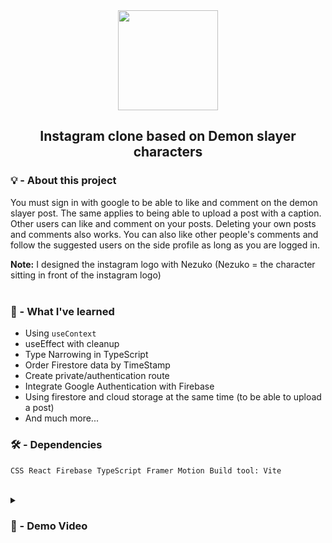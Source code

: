 
<div align="center">
 <img src="https://user-images.githubusercontent.com/71933266/190630869-9dc844dd-a66c-4b9a-bae6-19a89e0c253f.png" width='160px'/>

 <h2> Instagram clone based on Demon slayer characters </h2>  
</div>


### 💡 - About this project
You must sign in with google to be able to like and comment on the demon slayer post. The same applies to being able to upload a post with a caption. Other users can like and comment on your posts. Deleting your own posts and comments also works. You can also like other people's comments and follow the 
suggested users on the side profile as long as you are logged in.

**Note:** I designed the instagram logo with Nezuko (Nezuko = the character sitting in front of the instagram logo) <br><br>


### 🧠 - What I've learned 

- Using `useContext`
- useEffect with cleanup
- Type Narrowing in TypeScript
- Order Firestore data by TimeStamp
- Create private/authentication route
- Integrate Google Authentication with Firebase
- Using firestore and cloud storage at the same time (to be able to upload a post)
- And much more...

### 🛠️ - Dependencies 
`CSS` &nbsp;`React` &nbsp;`Firebase` &nbsp;`TypeScript` &nbsp;`Framer Motion` &nbsp;`Build tool: Vite`

<br>  

<details>
<summary><h3> 🎥 - Demo Video </h3></summary>
<video src="https://user-images.githubusercontent.com/71933266/191236258-14dea048-fe10-4e85-a9ee-73666dce626b.mp4
" controls="controls" >
</video>
</details>






